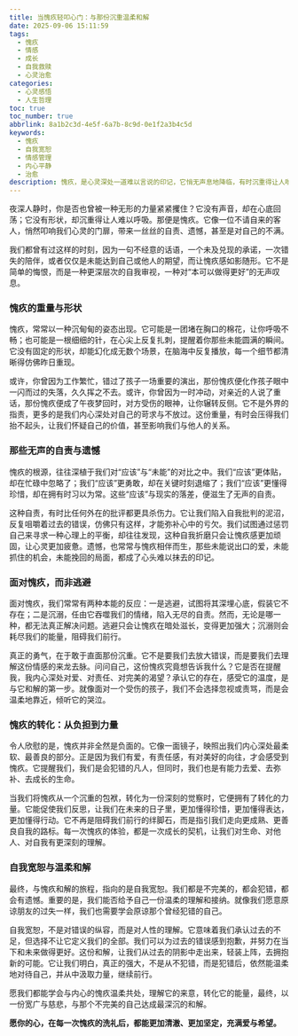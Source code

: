 ```yaml
---
title: 当愧疚轻叩心门：与那份沉重温柔和解
date: 2025-09-06 15:11:59
tags:
  - 愧疚
  - 情感
  - 成长
  - 自我救赎
  - 心灵治愈
categories:
  - 心灵感悟
  - 人生哲理
toc: true
toc_number: true
abbrlink: 8a1b2c3d-4e5f-6a7b-8c9d-0e1f2a3b4c5d
keywords:
  - 愧疚
  - 自我宽恕
  - 情感管理
  - 内心平静
  - 治愈
description: 愧疚，是心灵深处一道难以言说的印记，它悄无声息地降临，有时沉重得让人喘不过气。这篇文章将带你走进愧疚的内心世界，探讨它为何而来，如何影响我们，并最终指引我们如何以温柔和勇气去面对它、理解它，直至与那份沉重达成和解，让心灵重获自由与平静。这是一场关于自我接纳与成长的旅程，愿你在此找到慰藉与前行的力量。
---
```


夜深人静时，你是否也曾被一种无形的力量紧紧攫住？它没有声音，却在心底回荡；它没有形状，却沉重得让人难以呼吸。那便是愧疚。它像一位不请自来的客人，悄然叩响我们心灵的门扉，带来一丝丝的自责、遗憾，甚至是对自己的不满。

我们都曾有过这样的时刻，因为一句不经意的话语，一个未及兑现的承诺，一次错失的陪伴，或者仅仅是未能达到自己或他人的期望，而让愧疚感如影随形。它不是简单的悔恨，而是一种更深层次的自我审视，一种对“本可以做得更好”的无声叹息。

### 愧疚的重量与形状

愧疚，常常以一种沉甸甸的姿态出现。它可能是一团堵在胸口的棉花，让你呼吸不畅；也可能是一根细细的针，在心尖上反复扎刺，提醒着你那些未能圆满的瞬间。它没有固定的形状，却能幻化成无数个场景，在脑海中反复播放，每一个细节都清晰得仿佛昨日重现。

或许，你曾因为工作繁忙，错过了孩子一场重要的演出，那份愧疚便化作孩子眼中一闪而过的失落，久久挥之不去。或许，你曾因为一时冲动，对亲近的人说了重话，那份愧疚便成了午夜梦回时，对方受伤的眼神，让你辗转反侧。它不是外界的指责，更多的是我们内心深处对自己的苛求与不放过。这份重量，有时会压得我们抬不起头，让我们怀疑自己的价值，甚至影响我们与他人的关系。

### 那些无声的自责与遗憾

愧疚的根源，往往深植于我们对“应该”与“未能”的对比之中。我们“应该”更体贴，却在忙碌中忽略了；我们“应该”更勇敢，却在关键时刻退缩了；我们“应该”更懂得珍惜，却在拥有时习以为常。这些“应该”与现实的落差，便滋生了无声的自责。

这种自责，有时比任何外在的批评都更具杀伤力。它让我们陷入自我批判的泥沼，反复咀嚼着过去的错误，仿佛只有这样，才能弥补心中的亏欠。我们试图通过惩罚自己来寻求一种心理上的平衡，却往往发现，这种自我折磨只会让愧疚感更加顽固，让心灵更加疲惫。遗憾，也常常与愧疚相伴而生，那些未能说出口的爱，未能抓住的机会，未能挽回的局面，都成了心头难以抹去的印记。

### 面对愧疚，而非逃避

面对愧疚，我们常常有两种本能的反应：一是逃避，试图将其深埋心底，假装它不存在；二是沉溺，任由它吞噬我们的情绪，陷入无尽的自责。然而，无论是哪一种，都无法真正解决问题。逃避只会让愧疚在暗处滋长，变得更加强大；沉溺则会耗尽我们的能量，阻碍我们前行。

真正的勇气，在于敢于直面那份沉重。它不是要我们去放大错误，而是要我们去理解这份情感的来龙去脉。问问自己，这份愧疚究竟想告诉我什么？它是否在提醒我，我内心深处对爱、对责任、对完美的渴望？承认它的存在，感受它的温度，是与它和解的第一步。就像面对一个受伤的孩子，我们不会选择忽视或责骂，而是会温柔地靠近，倾听它的哭泣。

### 愧疚的转化：从负担到力量

令人欣慰的是，愧疚并非全然是负面的。它像一面镜子，映照出我们内心深处最柔软、最善良的部分。正是因为我们有爱，有责任感，有对美好的向往，才会感受到愧疚。它提醒我们，我们是会犯错的凡人，但同时，我们也是有能力去爱、去弥补、去成长的生命。

当我们将愧疚从一个沉重的包袱，转化为一份深刻的觉察时，它便拥有了转化的力量。它能促使我们反思，让我们在未来的日子里，更加懂得珍惜，更加懂得表达，更加懂得行动。它不再是阻碍我们前行的绊脚石，而是指引我们走向更成熟、更善良自我的路标。每一次愧疚的体验，都是一次成长的契机，让我们对生命、对他人、对自我有更深刻的理解。

### 自我宽恕与温柔和解

最终，与愧疚和解的旅程，指向的是自我宽恕。我们都是不完美的，都会犯错，都会有遗憾。重要的是，我们能否给予自己一份温柔的理解和接纳。就像我们愿意原谅朋友的过失一样，我们也需要学会原谅那个曾经犯错的自己。

自我宽恕，不是对错误的纵容，而是对人性的理解。它意味着我们承认过去的不足，但选择不让它定义我们的全部。我们可以为过去的错误感到抱歉，并努力在当下和未来做得更好。这份和解，让我们从过去的阴影中走出来，轻装上阵，去拥抱新的可能。它让我们明白，真正的强大，不是从不犯错，而是犯错后，依然能温柔地对待自己，并从中汲取力量，继续前行。

愿我们都能学会与内心的愧疚温柔共处，理解它的来意，转化它的能量，最终，以一份宽广与慈悲，与那个不完美的自己达成最深沉的和解。

**愿你的心，在每一次愧疚的洗礼后，都能更加清澈、更加坚定，充满爱与希望。**